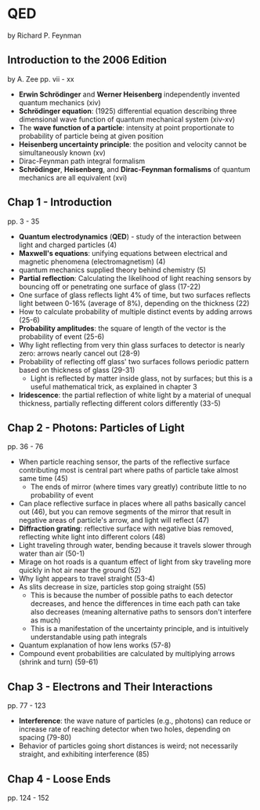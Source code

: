 # QED

by Richard P. Feynman

## Introduction to the 2006 Edition

by A. Zee
pp. vii - xx

* **Erwin Schrödinger** and **Werner Heisenberg** independently invented quantum mechanics (xiv)
* **Schrödinger equation**: (1925) differential equation describing three dimensional wave function of quantum mechanical system (xiv-xv)
* The **wave function of a particle**: intensity at point proportionate to probability of particle being at given position
* **Heisenberg uncertainty principle**:  the position and velocity cannot be simultaneously known (xv)
* Dirac-Feynman path integral formalism
* **Schrödinger**, **Heisenberg**, and **Dirac-Feynman formalisms** of quantum mechanics are all equivalent (xvi)

## Chap 1 - Introduction

pp. 3 - 35

* **Quantum electrodynamics** (**QED**) - study of the interaction between light and charged particles (4)
* **Maxwell's equations**: unifying equations between electrical and magnetic phenomena (electromagnetism) (4)
* quantum mechanics supplied theory behind chemistry (5)
* **Partial reflection**: Calculating the likelihood of light reaching sensors by bouncing off or penetrating one surface of glass (17-22)
* One surface of glass reflects light 4% of time, but two surfaces reflects light between 0-16% (average of 8%), depending on the thickness (22)
* How to calculate probability of multiple distinct events by adding arrows (25-6)
* **Probability amplitudes**: the square of length of the vector is the probability of event (25-6)
* Why light reflecting from very thin glass surfaces to detector is nearly zero: arrows nearly cancel out (28-9)
* Probability of reflecting off glass' two surfaces follows periodic pattern based on thickness of glass (29-31)
  - Light is reflected by matter inside glass, not by surfaces; but this is a useful mathematical trick, as explained in chapter 3
* **Iridescence**: the partial reflection of white light by a material of unequal thickness, partially reflecting different colors differently (33-5)

## Chap 2 - Photons: Particles of Light

pp. 36 - 76

* When particle reaching sensor, the parts of the reflective surface contributing most is central part where paths of particle take almost same time (45)
  - The ends of mirror (where times vary greatly) contribute little to no probability of event
* Can place reflective surface in places where all paths basically cancel out (46), but you can remove segments of the mirror that result in negative areas of particle's arrow, and light will reflect (47)
* **Diffraction grating**: reflective surface with negative bias removed, reflecting white light into different colors (48)
* Light traveling through water, bending because it travels slower through water than air (50-1)
* Mirage on hot roads is a quantum effect of light from sky traveling more quickly in hot air near the ground (52)
* Why light appears to travel straight (53-4)
* As slits decrease in size, particles stop going straight (55)
  - This is because the number of possible paths to each detector decreases, and hence the differences in time each path can take also decreases (meaning alternative paths to sensors don't interfere as much)
  - This is a manifestation of the uncertainty principle, and is intuitively understandable using path integrals
* Quantum explanation of how lens works (57-8)
* Compound event probabilities are calculated by multiplying arrows (shrink and turn) (59-61)

## Chap 3 - Electrons and Their Interactions

pp. 77 - 123

* **Interference**: the wave nature of particles (e.g., photons) can reduce or increase rate of reaching detector when two holes, depending on spacing (79-80)
* Behavior of particles going short distances is weird; not necessarily straight, and exhibiting interference (85)

## Chap 4 - Loose Ends

pp. 124 - 152
